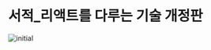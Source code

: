 # 서적_리액트를 다루는 기술 개정판

![initial](https://user-images.githubusercontent.com/41133809/79627370-8cff0700-8172-11ea-8e5b-154c0d0c0f89.jpg)
